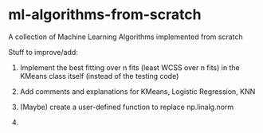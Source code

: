 # ml-algorithms-from-scratch
A collection of Machine Learning Algorithms implemented from scratch


Stuff to improve/add:
1) Implement the best fitting over n fits (least WCSS over n fits) in the KMeans class itself (instead of the testing code)

2) Add comments and explanations for KMeans, Logistic Regression, KNN

3) (Maybe) create a user-defined function to replace np.linalg.norm

4) 